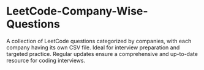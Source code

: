 # LeetCode-Company-Wise-Questions
A collection of LeetCode questions categorized by companies, with each company having its own CSV file. Ideal for interview preparation and targeted practice. Regular updates ensure a comprehensive and up-to-date resource for coding interviews.
